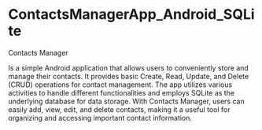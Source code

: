 # ContactsManagerApp_Android_SQLite
Contacts Manager

Is a simple Android application that allows users to conveniently store and manage their contacts. It provides basic Create, Read, Update, and Delete (CRUD) operations for contact management. The app utilizes various activities to handle different functionalities and employs SQLite as the underlying database for data storage. With Contacts Manager, users can easily add, view, edit, and delete contacts, making it a useful tool for organizing and accessing important contact information.
